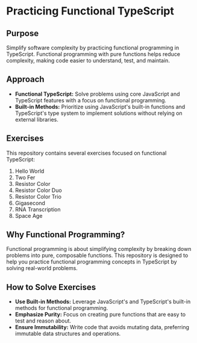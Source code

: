 # Practicing Functional TypeScript

## Purpose

Simplify software complexity by practicing functional programming in TypeScript. Functional programming with pure functions helps reduce complexity, making code easier to understand, test, and maintain.

## Approach

- **Functional TypeScript:** Solve problems using core JavaScript and TypeScript features with a focus on functional programming.
- **Built-in Methods:** Prioritize using JavaScript's built-in functions and TypeScript's type system to implement solutions without relying on external libraries.

## Exercises

This repository contains several exercises focused on functional TypeScript:

1. Hello World
2. Two Fer
3. Resistor Color
4. Resistor Color Duo
5. Resistor Color Trio
6. Gigasecond
7. RNA Transcription
8. Space Age

## Why Functional Programming?

Functional programming is about simplifying complexity by breaking down problems into pure, composable functions. This repository is designed to help you practice functional programming concepts in TypeScript by solving real-world problems.

## How to Solve Exercises

- **Use Built-in Methods:** Leverage JavaScript's and TypeScript's built-in methods for functional programming.
- **Emphasize Purity:** Focus on creating pure functions that are easy to test and reason about.
- **Ensure Immutability:** Write code that avoids mutating data, preferring immutable data structures and operations.
